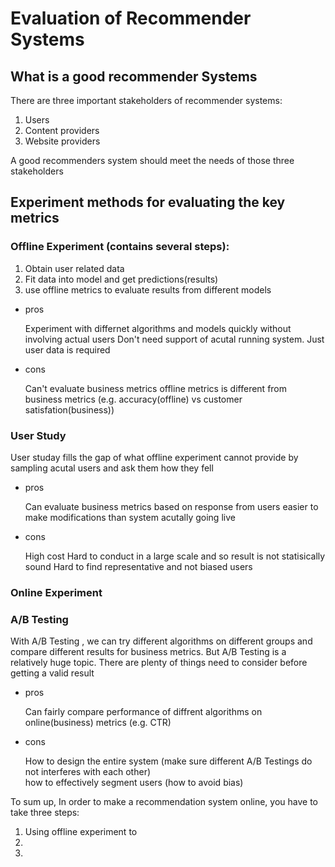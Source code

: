 # Evaluation of Recommender Systems

## What is a **good** recommender Systems
There are three important stakeholders of recommender systems:

1. Users
2. Content providers
3. Website providers

A good recommenders system should meet the needs of those three stakeholders 

## Experiment methods for evaluating the key metrics

### Offline Experiment (contains several steps):
1. Obtain user related data 
2. Fit data into model and get predictions(results)
3. use offline metrics to evaluate results from different models
  
- pros

  Experiment with differnet algorithms and models quickly without involving actual users
  Don't need support of acutal running system. Just user data is required
- cons

  Can't evaluate business metrics
  offline metrics is different from business metrics (e.g. accuracy(offline) vs customer satisfation(business))

### User Study
User studay fills the gap of what offline experiment cannot provide by sampling acutal users and ask them how they fell

- pros

  Can evaluate business metrics based on response from users
  easier to make modifications than system acutally going live
  
- cons

  High cost
  Hard to conduct in a large scale and so result is not statisically sound 
  Hard to find representative and not biased users
### Online Experiment

### A/B Testing

With A/B Testing , we can try different algorithms on different groups and compare different results for business metrics. 
But A/B Testing is a relatively huge topic. There are plenty of things need to consider before getting a valid result 
- pros
  
  Can fairly compare performance of diffrent algorithms on online(business) metrics (e.g. CTR)
  
- cons 
  
  How to design the entire system (make sure different A/B Testings do not interferes with each other)  
  how to effectively segment users (how to avoid bias)
  
To sum up, In order to make a recommendation system online, you have to take three steps:
1. Using offline experiment to
2. 
3. 


